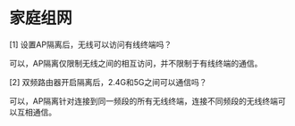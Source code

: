 # 家庭组网

[1] 设置AP隔离后，无线可以访问有线终端吗？

可以，AP隔离仅限制无线之间的相互访问，并不限制于有线终端的通信。

[2] 双频路由器开启隔离后，2.4G和5G之间可以通信吗？

可以，AP隔离针对连接到同一频段的所有无线终端，连接不同频段的无线终端可以互相通信。
